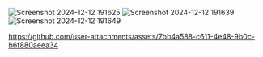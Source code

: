 ![Screenshot 2024-12-12 191625](https://github.com/user-attachments/assets/21db707c-2962-44a1-82bf-acc3b0096d90)
![Screenshot 2024-12-12 191639](https://github.com/user-attachments/assets/662b5598-2f1d-41ac-8977-65ed321ebc9a)
![Screenshot 2024-12-12 191649](https://github.com/user-attachments/assets/3e3ead68-c6dc-4991-8a16-9bf0ef655b68)


https://github.com/user-attachments/assets/7bb4a588-c611-4e48-9b0c-b6f880aeea34

